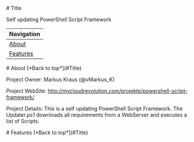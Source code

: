 <a name="Title">
# Title

Self updating PowerShell Script Framework

|Navigation|
|-----------------|
|[About](#About)|
|[Features](#Features)|



<a name="About">
# About
[*Back to top*](#Title)

Project Owner: 
Markus Kraus (@vMarkus_K)

Project WebSite: 
http://mycloudrevolution.com/projekte/powershell-script-framework/

Project Details:
This is a self updating PowerShell Script Framework.
The Updater.ps1 downloads all requirements from a WebServer and executes a list of Scripts.

<a name="Features">
# Features
[*Back to top*](#Title)

